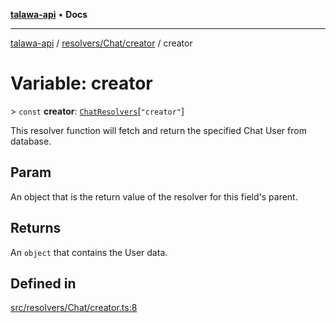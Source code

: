 [**talawa-api**](../../../../README.md) • **Docs**

***

[talawa-api](../../../../modules.md) / [resolvers/Chat/creator](../README.md) / creator

# Variable: creator

\> `const` **creator**: [`ChatResolvers`](../../../../types/generatedGraphQLTypes/type-aliases/ChatResolvers.md)\[`"creator"`\]

This resolver function will fetch and return the specified Chat User from database.

## Param

An object that is the return value of the resolver for this field's parent.

## Returns

An `object` that contains the User data.

## Defined in

[src/resolvers/Chat/creator.ts:8](https://github.com/PalisadoesFoundation/talawa-api/blob/4a88fe62b20ebda9653c55ae8d39d6c6fac8831f/src/resolvers/Chat/creator.ts#L8)
